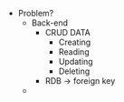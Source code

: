 - Problem?
	- Back-end
		- CRUD DATA
			- Creating
			- Reading
			- Updating
			- Deleting
		- RDB -> foreign key
	-
